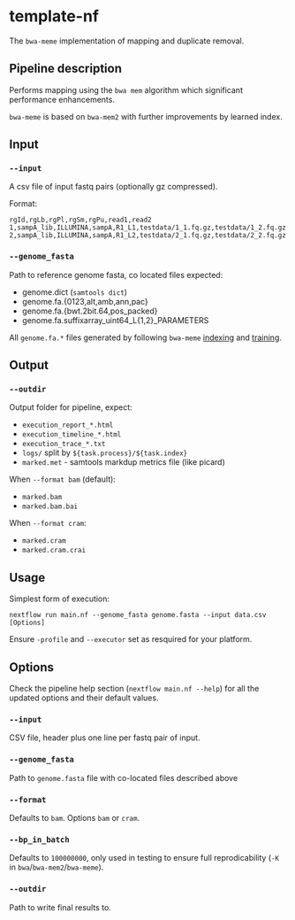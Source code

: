 # template-nf

<!-- This README.md is the single page user documentation for this pipeline. -->

The `bwa-meme` implementation of mapping and duplicate removal.

## Pipeline description

Performs mapping using the `bwa mem` algorithm which significant performance enhancements.

`bwa-meme` is based on `bwa-mem2` with further improvements by learned index.

## Input

### `--input`

A csv file of input fastq pairs (optionally gz compressed).

Format:

```csv
rgId,rgLb,rgPl,rgSm,rgPu,read1,read2
1,sampA_lib,ILLUMINA,sampA,R1_L1,testdata/1_1.fq.gz,testdata/1_2.fq.gz
2,sampA_lib,ILLUMINA,sampA,R1_L2,testdata/2_1.fq.gz,testdata/2_2.fq.gz
```

### `--genome_fasta`

Path to reference genome fasta, co located files expected:

- genome.dict (`samtools dict`)
- genome.fa.{0123,alt,amb,ann,pac}
- genome.fa.{bwt.2bit.64,pos_packed}
- genome.fa.suffixarray_uint64_L{1,2}_PARAMETERS

All `genome.fa.*` files generated by following `bwa-meme` [indexing][meme-index] and [training][meme-train].

## Output

### `--outdir`

Output folder for pipeline, expect:

- `execution_report_*.html`
- `execution_timeline_*.html`
- `execution_trace_*.txt`
- `logs/` split by `${task.process}/${task.index}`
- `marked.met` - samtools markdup metrics file (like picard)

When `--format bam` (default):

- `marked.bam`
- `marked.bam.bai`

When `--format cram`:

- `marked.cram`
- `marked.cram.crai`

## Usage

Simplest form of execution:

```
nextflow run main.nf --genome_fasta genome.fasta --input data.csv [Options]
```

Ensure `-profile` and `--executor` set as resquired for your platform.

## Options

Check the pipeline help section (`nextflow main.nf --help`) for all the updated options and their default values.

### `--input`

CSV file, header plus one line per fastq pair of input.

### `--genome_fasta`

Path to `genome.fasta` file with co-located files described above

### `--format`

Defaults to `bam`.  Options `bam` or `cram`.

### `--bp_in_batch`

Defaults to `100000000`, only used in testing to ensure full reprodicability (`-K` in `bwa`/`bwa-mem2`/`bwa-meme`).

### `--outdir`

Path to write final results to.

<!-- For Sphinx doc, This option will be auto rendered help() section from Nextflow main.nf in the doc build -->


<!------------------
Build of this doc in github handle by - .github/workflows/build-deploy-doc.yml

To build this doc locally follow these steps.

Needs to have installed - 
1. sphinx
2. sphinx-rtd-theme
3. nextflow

Supposing your currently in base directory of the pipeline -
```
cd docs && bash src/pre-build.sh
cp README.md src
cd src && make html 
```
index.html will be generated in `docs/src/build/html` folder
-->

<!-- refs -->
[meme-index]: https://github.com/kaist-ina/BWA-MEME/#build-index-of-the-reference-dna-sequence
[meme-train]: https://github.com/kaist-ina/BWA-MEME/#training-p-rmi